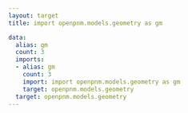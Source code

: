 ```yaml
---
layout: target
title: import openpnm.models.geometry as gm

data:
  alias: gm
  count: 3
  imports:
  - alias: gm
    count: 3
    import: import openpnm.models.geometry as gm
    target: openpnm.models.geometry
  target: openpnm.models.geometry
---
```

